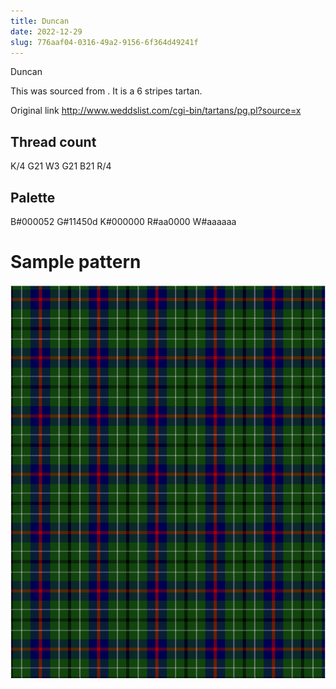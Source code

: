 ```yaml
---
title: Duncan
date: 2022-12-29
slug: 776aaf04-0316-49a2-9156-6f364d49241f
---
```

Duncan

This was sourced from <no value>.  It is a 6 stripes tartan.

Original link http://www.weddslist.com/cgi-bin/tartans/pg.pl?source=x

## Thread count
K/4 G21 W3 G21 B21 R/4

## Palette
B#000052 G#11450d K#000000 R#aa0000 W#aaaaaa

# Sample pattern

![Tartan detail](tartan.png "K/4 G21 W3 G21 B21 R/4 tartan")